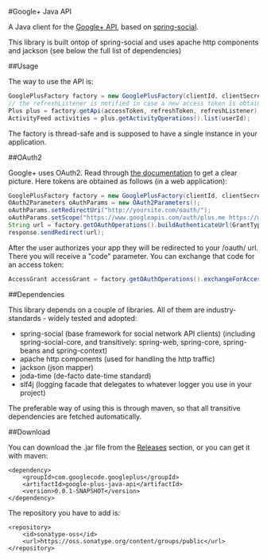 #Google+ Java API

A Java client for the <a href="https://developers.google.com/+/api/">Google+ API</a>, based on <a href="http://www.springsource.org/spring-social">spring-social</a>.

This library is built ontop of spring-social and uses apache http components and jackson (see below the full list of dependencies)

##Usage

The way to use the API is:

```java
GooglePlusFactory factory = new GooglePlusFactory(clientId, clientSecret);
// the refreshListener is notified in case a new access token is obtained after the old one expires
Plus plus = factory.getApi(accessToken, refreshToken, refreshListener);
ActivityFeed activities = plus.getActivityOperations().list(userId);
```

The factory is thread-safe and is supposed to have a single instance in your application.

##OAuth2

Google+ uses OAuth2. Read through <a href="https://developers.google.com/+/api/oauth">the documentation</a> to get a clear picture. Here tokens are obtained as follows (in a web application):

```java
GooglePlusFactory factory = new GooglePlusFactory(clientId, clientSecret);
OAuth2Parameters oAuthParams = new OAuth2Parameters();
oAuthParams.setRedirectUri("http://yoursite.com/oauth/");
oAuthParams.setScope("https://www.googleapis.com/auth/plus.me https://www.googleapis.com/auth/plus.moments.write");
String url = factory.getOAuthOperations().buildAuthenticateUrl(GrantType.AUTHORIZATION_CODE, oAuthParams);
response.sendRedirect(url);
```

After the user authorizes your app they will be redirected to your /oauth/ url. There you will receive a "code" parameter. You can exchange that code for an access token:

```java
AccessGrant accessGrant = factory.getOAuthOperations().exchangeForAccess(code, oAuthParams.getRedirectUri(), null);
```

##Dependencies

This library depends on a couple of libraries. All of them are industry-standards - widely tested and adopted:

  * spring-social (base framework for social network API clients) (including spring-social-core, and transitively: spring-web, spring-core, spring-beans and spring-context)
  * apache http components (used for handling the http traffic)
  * jackson (json mapper)
  * joda-time (de-facto date-time standard)
  * slf4j (logging facade that delegates to whatever logger you use in your project)

The preferable way of using this is through maven, so that all transitive dependencies are fetched automatically.

##Download

You can download the .jar file from the <a href="https://github.com/Glamdring/google-plus-java-api/releases">Releases</a> section, or you can get it with maven:

    <dependency>
        <groupId>com.googlecode.googleplus</groupId>
        <artifactId>google-plus-java-api</artifactId>
        <version>0.0.1-SNAPSHOT</version>
    </dependency>

The repository you have to add is:

    <repository>
        <id>sonatype-oss</id>
        <url>https://oss.sonatype.org/content/groups/public</url>
    </repository>
